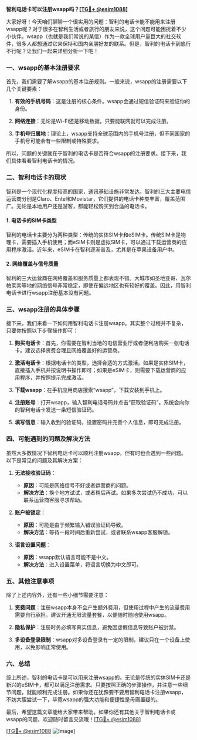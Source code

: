 **智利电话卡可以注册wsapp吗？[[TG💪+ @esim1088](https://t.me/s/esim1088)]**

大家好呀！今天咱们聊聊一个很实用的问题：智利的电话卡能不能用来注册wsapp呢？对于很多在智利生活或者旅行的朋友来说，这个问题可能困扰着不少小伙伴。wsapp（也就是我们常说的某信）作为一款全球用户量巨大的社交软件，很多人都想通过它来保持和国内亲朋好友的联系。但是，智利的电话卡到底行不行呢？让我们一起来详细分析一下吧！

### 一、wsapp的基本注册要求

首先，我们需要了解wsapp的基本注册规则。一般来说，wsapp的注册需要以下几个关键要素：

1. **有效的手机号码**：这是注册的核心条件。wsapp会通过短信验证码来验证你的身份。
   
2. **网络连接**：无论是Wi-Fi还是移动数据，只要能联网就可以完成注册。

3. **手机号归属地**：理论上，wsapp支持全球范围内的手机号注册，但不同国家的手机号可能会有一些限制或特殊要求。

所以，问题的关键就在于智利的电话卡是否符合wsapp的注册要求。接下来，我们具体看看智利电话卡的情况。

### 二、智利电话卡的现状

智利是一个现代化程度较高的国家，通讯基础设施非常发达。智利的三大主要电信运营商分别是Claro、Entel和Movistar，它们提供的电话卡种类丰富，覆盖范围广。无论是本地用户还是游客，都能轻松购买到合适的电话卡。

#### 1. 电话卡的SIM卡类型

智利的电话卡主要分为两种类型：传统的实体SIM卡和eSIM卡。传统SIM卡是物理卡，需要插入手机使用；而eSIM卡则是虚拟SIM卡，可以通过下载运营商的应用程序激活。近年来，eSIM卡在智利逐渐普及，尤其是在苹果设备用户中。

#### 2. 网络覆盖与信号质量

智利的三大运营商在网络覆盖和服务质量上都表现不错。大城市如圣地亚哥、瓦尔帕莱索等地的网络信号非常稳定，即使在偏远地区也有较好的覆盖。因此，用智利电话卡进行wsapp注册基本没有问题。

### 三、wsapp注册的具体步骤

接下来，我们来看一下如何用智利电话卡注册wsapp。其实整个过程并不复杂，只要你按照以下步骤操作即可：

1. **购买电话卡**：首先，你需要在智利当地的电信营业厅或者便利店购买一张电话卡。建议选择资费合理且网络覆盖好的运营商。

2. **激活电话卡**：根据电话卡的类型，选择合适的方式激活。如果是实体SIM卡，直接插入手机并按说明书操作即可；如果是eSIM卡，则需要下载运营商的应用程序，并按照提示完成激活。

3. **下载wsapp**：在手机应用商店搜索“wsapp”，下载安装到手机上。

4. **注册账号**：打开wsapp，输入智利电话号码并点击“获取验证码”。系统会向你的智利电话卡发送一条短信验证码。

5. **填写信息**：输入收到的验证码，设置密码并完善个人信息，即可完成注册。

### 四、可能遇到的问题及解决方法

虽然大多数情况下智利电话卡可以顺利注册wsapp，但有时也会遇到一些问题。以下是常见的问题及其解决方案：

1. **无法接收验证码**：
   - **原因**：可能是网络信号不好或者运营商的问题。
   - **解决方法**：换个地方试试，或者稍后再试。如果多次尝试仍不成功，可以联系运营商客服寻求帮助。

2. **账户被锁定**：
   - **原因**：可能是由于频繁输入错误验证码导致。
   - **解决方法**：等待一段时间后重新尝试，或者联系wsapp客服解锁。

3. **语言设置问题**：
   - **原因**：wsapp默认语言可能不是中文。
   - **解决方法**：进入设置菜单，将语言切换为中文即可。

### 五、其他注意事项

除了上述内容外，还有一些小细节需要注意：

1. **资费问题**：注册wsapp本身不会产生额外费用，但使用过程中产生的流量费用需要自行承担。建议开通无限流量套餐，以便随时随地使用wsapp。

2. **隐私保护**：注册时务必填写真实信息，避免因虚假信息导致账户被封禁。

3. **多设备登录限制**：wsapp对多设备登录有一定的限制，建议只在一个设备上使用，以免影响正常使用。

### 六、总结

综上所述，智利的电话卡是可以用来注册wsapp的。无论是传统的实体SIM卡还是新兴的eSIM卡，都可以满足注册需求。只要按照正确的步骤操作，并注意一些细节问题，就能顺利完成注册。如果你还在犹豫要不要用智利电话卡注册wsapp，不妨大胆尝试一下，毕竟wsapp的强大功能和便捷性是毋庸置疑的。

最后，希望这篇文章能给大家带来帮助。如果你还有其他关于智利电话卡或wsapp的问题，欢迎随时留言交流哦！[[TG💪+ @esim1088](https://t.me/s/esim1088)] 

[[TG💪+ @esim1088](https://t.me/s/esim1088) ![Image](https://i.postimg.cc/4NQfJmqS/Snipaste-2025-05-13-00-14-12.png)]
